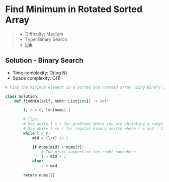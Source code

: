 # Find Minimum in Rotated Sorted Array

> - Difficulty: Medium
> - Type: Binary Search
> - [link](https://leetcode.com/problems/find-minimum-in-rotated-sorted-array/)

## Solution - Binary Search
- Time complexity: O(log N)
- Space complexity: O(1)

```python
# Find the minimum element in a sorted and rotated array using Binary Search

class Solution:
    def findMin(self, nums: List[int]) -> int:

        l, r = 0, len(nums)-1

        # Tips:
        # Use while l < r for problems where you are shrinking a range by adjusting r = mid.
        # Use while l <= r for regular binary search where r = mid - 1.
        while l < r:
            mid = (l+r) // 2

            if nums[mid] > nums[r]:
                # The pivot happens on the right somewhere.
                l = mid + 1
            else:
                r = mid
        
        return nums[l]

```
